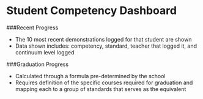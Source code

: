 # Student Competency Dashboard
###Recent Progress
- The 10 most recent demonstrations logged for that student are shown
- Data shown includes: competency, standard, teacher that logged it, and continuum level logged

###Graduation Progress
- Calculated through a formula pre-determined by the school
- Requires definition of the specific courses required for graduation and mapping each to a group of standards that serves as the equivalent

